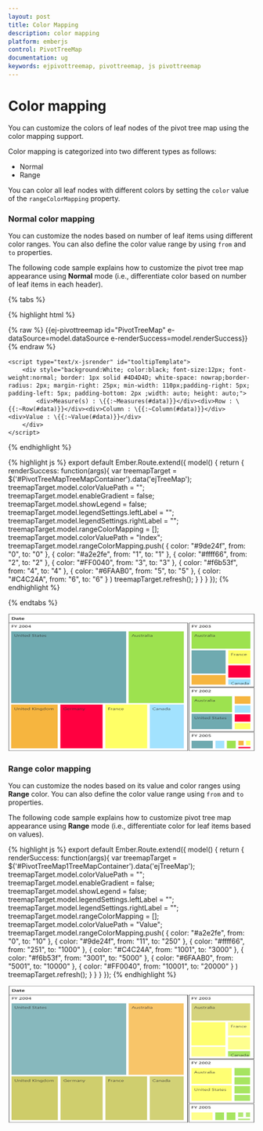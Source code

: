 ```yaml
---
layout: post
title: Color Mapping
description: color mapping
platform: emberjs
control: PivotTreeMap
documentation: ug
keywords: ejpivottreemap, pivottreemap, js pivottreemap
---
```


# Color mapping

You can customize the colors of leaf nodes of the pivot tree map using the color mapping support. 

Color mapping is categorized into two different types as follows:

* Normal
* Range

You can color all leaf nodes with different colors by setting the `color` value of the `rangeColorMapping` property.

### Normal color mapping

You can customize the nodes based on number of leaf items using different color ranges. You can also define the color value range by using `from` and `to` properties.

The following code sample explains how to customize the pivot tree map appearance using **Normal** mode (i.e., differentiate color based on number of leaf items in each header).

{% tabs %}

{% highlight html %}
	<div class="e-control">
	{% raw %}
	{{ej-pivottreemap id="PivotTreeMap" e-dataSource=model.dataSource e-renderSuccess=model.renderSuccess}}
	{% endraw %}
	</div>
    
    <script type="text/x-jsrender" id="tooltipTemplate">
        <div style="background:White; color:black; font-size:12px; font-weight:normal; border: 1px solid #4D4D4D; white-space: nowrap;border-radius: 2px; margin-right: 25px; min-width: 110px;padding-right: 5px; padding-left: 5px; padding-bottom: 2px ;width: auto; height: auto;">
            <div>Measure(s) : \{{:~Measures(#data)}}</div><div>Row : \{{:~Row(#data)}}</div><div>Column : \{{:~Column(#data)}}</div><div>Value : \{{:~Value(#data)}}</div>
        </div>
    </script>
{% endhighlight %}

{% highlight js %}
    export default Ember.Route.extend({
        model() {
            return {
                renderSuccess: function(args){
                     var treemapTarget = $('#PivotTreeMapTreeMapContainer').data('ejTreeMap');
                     treemapTarget.model.colorValuePath = "";
                     treemapTarget.model.enableGradient = false;
                     treemapTarget.model.showLegend = false;
                     treemapTarget.model.legendSettings.leftLabel = "";
                     treemapTarget.model.legendSettings.rightLabel = "";
                     treemapTarget.model.rangeColorMapping = [];
            	     treemapTarget.model.colorValuePath = "Index";
                     treemapTarget.model.rangeColorMapping.push(
                     { color: "#9de24f", from: "0", to: "0" },
                     { color: "#a2e2fe", from: "1", to: "1" },
                     { color: "#ffff66", from: "2", to: "2" },
                     { color: "#FF0040", from: "3", to: "3" },
                     { color: "#f6b53f", from: "4", to: "4" },
                     { color: "#6FAAB0", from: "5", to: "5" },
                     { color: "#C4C24A", from: "6", to: "6" }
                     )
            	     treemapTarget.refresh();
                }
           }
        }
    });
{% endhighlight %}

{% endtabs %}

![](Color-Mapping_images/ColorMapping_img1.png)

### Range color mapping

You can customize the nodes based on its value and color ranges using **Range** color. You can also define the color value range using `from` and `to` properties.

The following code sample explains how to customize pivot tree map appearance using **Range** mode (i.e., differentiate color for leaf items based on values).

{% highlight js %}
    export default Ember.Route.extend({
        model() {
            return {
                renderSuccess: function(args){
                     var treemapTarget = $('#PivotTreeMap1TreeMapContainer').data('ejTreeMap');
                     treemapTarget.model.colorValuePath = "";
                     treemapTarget.model.enableGradient = false;
                     treemapTarget.model.showLegend = false;
                     treemapTarget.model.legendSettings.leftLabel = "";
                     treemapTarget.model.legendSettings.rightLabel = "";
                     treemapTarget.model.rangeColorMapping = [];
            	     treemapTarget.model.colorValuePath = "Value";
                     treemapTarget.model.rangeColorMapping.push(
                     { color: "#a2e2fe", from: "0", to: "10" },
                     { color: "#9de24f", from: "11", to: "250" },
                     { color: "#ffff66", from: "251", to: "1000" },
                     { color: "#C4C24A", from: "1001", to: "3000" },
                     { color: "#f6b53f", from: "3001", to: "5000" },
                     { color: "#6FAAB0", from: "5001", to: "10000" },
                     { color: "#FF0040", from: "10001", to: "20000" }
                     )
            	     treemapTarget.refresh();
                }
           }
        }
    });
{% endhighlight %}

![](Color-Mapping_images/ColorMapping_img2.png)


